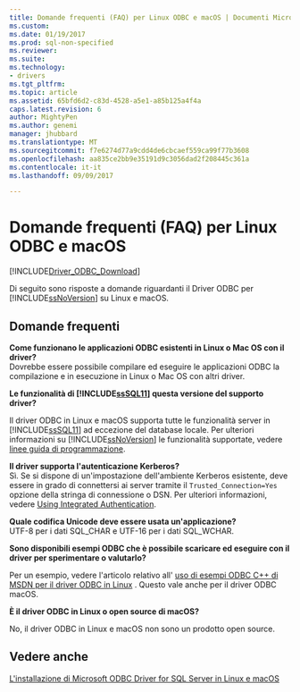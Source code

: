 ```yaml
---
title: Domande frequenti (FAQ) per Linux ODBC e macOS | Documenti Microsoft
ms.custom: 
ms.date: 01/19/2017
ms.prod: sql-non-specified
ms.reviewer: 
ms.suite: 
ms.technology:
- drivers
ms.tgt_pltfrm: 
ms.topic: article
ms.assetid: 65bfd6d2-c83d-4528-a5e1-a85b125a4f4a
caps.latest.revision: 6
author: MightyPen
ms.author: genemi
manager: jhubbard
ms.translationtype: MT
ms.sourcegitcommit: f7e6274d77a9cdd4de6cbcaef559ca99f77b3608
ms.openlocfilehash: aa835ce2bb9e35191d9c3056dad2f208445c361a
ms.contentlocale: it-it
ms.lasthandoff: 09/09/2017

---
```

# <a name="frequently-asked-questions-faq-for-odbc-linux-and-macos"></a>Domande frequenti (FAQ) per Linux ODBC e macOS
[!INCLUDE[Driver_ODBC_Download](../../../includes/driver_odbc_download.md)]

Di seguito sono risposte a domande riguardanti il Driver ODBC per [!INCLUDE[ssNoVersion](../../../includes/ssnoversion_md.md)] su Linux e macOS.
  
## <a name="frequently-asked-questions"></a>Domande frequenti

**Come funzionano le applicazioni ODBC esistenti in Linux o Mac OS con il driver?**  
Dovrebbe essere possibile compilare ed eseguire le applicazioni ODBC la compilazione e in esecuzione in Linux o Mac OS con altri driver. 
  
**Le funzionalità di [!INCLUDE[ssSQL11](../../../includes/sssql11_md.md)] questa versione del supporto driver?**

Il driver ODBC in Linux e macOS supporta tutte le funzionalità server in [!INCLUDE[ssSQL11](../../../includes/sssql11_md.md)] ad eccezione del database locale. Per ulteriori informazioni su [!INCLUDE[ssNoVersion](../../../includes/ssnoversion_md.md)] le funzionalità supportate, vedere [linee guida di programmazione](../../../connect/odbc/linux-mac/programming-guidelines.md).  
  
**Il driver supporta l'autenticazione Kerberos?**  
Sì. Se si dispone di un'impostazione dell'ambiente Kerberos esistente, deve essere in grado di connettersi ai server tramite il `Trusted_Connection=Yes` opzione della stringa di connessione o DSN. Per ulteriori informazioni, vedere [Using Integrated Authentication](../../../connect/odbc/linux-mac/using-integrated-authentication.md).  
  
**Quale codifica Unicode deve essere usata un'applicazione?**  
UTF-8 per i dati SQL_CHAR e UTF-16 per i dati SQL_WCHAR.  

**Sono disponibili esempi ODBC che è possibile scaricare ed eseguire con il driver per sperimentare o valutarlo?**

Per un esempio, vedere l'articolo relativo all' [uso di esempi ODBC C++ di MSDN per il driver ODBC in Linux](http://blogs.msdn.com/b/sqlblog/archive/2012/01/26/use-existing-msdn-c-odbc-samples-for-microsoft-linux-odbc-driver.aspx) . Questo vale anche per il driver ODBC macOS. 

**È il driver ODBC in Linux o open source di macOS?**

No, il driver ODBC in Linux e macOS non sono un prodotto open source.  

## <a name="see-also"></a>Vedere anche
[L'installazione di Microsoft ODBC Driver for SQL Server in Linux e macOS](../../../connect/odbc/linux-mac/installing-the-microsoft-odbc-driver-for-sql-server.md)

